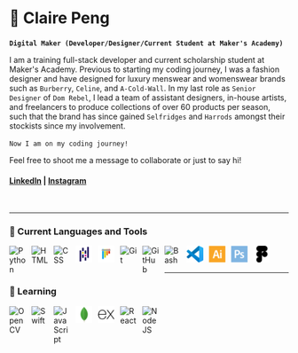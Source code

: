 # 👾 Claire Peng 

**`Digital Maker (Developer/Designer/Current Student at Maker's Academy)`**

I am a training full-stack developer and current scholarship student at Maker's Academy. Previous to starting my coding journey, I was a fashion designer and have designed for luxury menswear and womenswear brands such as `Burberry`, `Celine`, and `A-Cold-Wall`. In my last role as `Senior Designer` of `Dom Rebel`, I lead a team of assistant designers, in-house artists, and freelancers to produce collections of over 60 products per season, such that the brand has since gained `Selfridges` and `Harrods` amongst their stockists since my involvement. 

`Now I am on my coding journey!` <!-- started my coding journey in march of 2023... always loved puzzles, analytical mind. Started python and have fallen in love! -->

<!-- At my core, I am a **maker**, whether it is a beautiful garment, or a clever digital product. -->

<!--I aim to leverage:

- my affinity towards design
- analytic skills & creative problem-solving
- sensitivity towards product & cultural trends
- empathy as both a team member and team lead-->


Feel free to shoot me a message to collaborate or just to say hi! 


#### [LinkedIn](https://www.linkedin.com/pengclaire)      |      [Instagram](https://www.instagram.com/claiire.png/?hl=en)   

<br />

---
### 🧰 Current Languages and Tools
<img align="left" alt="Python" width="30px" style="padding-right:10px;" src="https://cdn.jsdelivr.net/gh/devicons/devicon/icons/python/python-plain.svg" />
<img align="left" alt="HTML" width="30px" style="padding-right:10px;" src="https://cdn.jsdelivr.net/gh/devicons/devicon/icons/html5/html5-plain.svg" />
<img align="left" alt="CSS" width="30px" style="padding-right:10px;" src="https://cdn.jsdelivr.net/gh/devicons/devicon/icons/css3/css3-plain.svg" />
<img align="left" alt="Pandas" width="30px" style="padding-right:10px;" src="https://github.com/devicons/devicon/blob/v2.15.1/icons/pandas/pandas-original.svg" />
<img align="left" alt="PyTest" width="30px" style="padding-right:10px;" src="https://github.com/devicons/devicon/blob/v2.15.1/icons/pytest/pytest-original.svg" />
<img align="left" alt="Git" width="30px" style="padding-right:10px;" src="https://cdn.jsdelivr.net/gh/devicons/devicon/icons/git/git-original.svg" />
<img align="left" alt="GitHub" width="30px" style="padding-right:10px;" src="https://cdn.jsdelivr.net/gh/devicons/devicon/icons/github/github-original.svg" />
<img align="left" alt="Bash" width="30px" style="padding-right:10px;" src="https://cdn.jsdelivr.net/gh/devicons/devicon/icons/bash/bash-original.svg" />
<img align="left" alt="VSCode" width="30px" style="padding-right:10px;" src="https://github.com/devicons/devicon/blob/v2.15.1/icons/vscode/vscode-original.svg" />
<img align="left" alt="Illustrator" width="30px" style="padding-right:10px;" src="https://github.com/devicons/devicon/blob/v2.15.1/icons/illustrator/illustrator-plain.svg" />
<img align="left" alt="Photoshop" width="30px" style="padding-right:10px;" src="https://github.com/devicons/devicon/blob/v2.15.1/icons/photoshop/photoshop-plain.svg" />
<img align="left" alt="Figma" width="30px" style="padding-right:10px;" src="https://github.com/devicons/devicon/blob/v2.15.1/icons/figma/figma-plain.svg" />

<br />
<br />

---
### 🧠 Learning

<img align="left" alt="Open CV" width="30px" style="padding-right:10px;" src="https://cdn.jsdelivr.net/gh/devicons/devicon/icons/opencv/opencv-original.svg" />
<img align="left" alt="Swift" width="30px" style="padding-right:10px;" src="https://cdn.jsdelivr.net/gh/devicons/devicon/icons/swift/swift-plain.svg" />
<img align="left" alt="JavaScript" width="30px" style="padding-right:10px;" src="https://cdn.jsdelivr.net/gh/devicons/devicon/icons/javascript/javascript-plain.svg" />
<img align="left" alt="MongoDB" width="30px" style="padding-right:10px;" src="https://github.com/devicons/devicon/blob/v2.15.1/icons/mongodb/mongodb-original.svg" />
<img align="left" alt="Express" width="30px" style="padding-right:10px;" src="https://github.com/devicons/devicon/blob/v2.15.1/icons/express/express-original.svg" />
<img align="left" alt="React" width="30px" style="padding-right:10px;" src="https://cdn.jsdelivr.net/gh/devicons/devicon/icons/react/react-original.svg" />
<img align="left" alt="NodeJS" width="30px" style="padding-right:10px;" src="https://cdn.jsdelivr.net/gh/devicons/devicon/icons/nodejs/nodejs-original.svg" />




<!-- ### 🧰 Current Languages and Tools
<img align="left" alt="Python" width="30px" style="padding-right:10px;" src="https://cdn.jsdelivr.net/gh/devicons/devicon/icons/python/python-plain.svg" />
<img align="left" alt="JavaScript" width="30px" style="padding-right:10px;" src="https://cdn.jsdelivr.net/gh/devicons/devicon/icons/javascript/javascript-plain.svg" />
<img align="left" alt="HTML" width="30px" style="padding-right:10px;" src="https://cdn.jsdelivr.net/gh/devicons/devicon/icons/html5/html5-plain.svg" />
<img align="left" alt="CSS" width="30px" style="padding-right:10px;" src="https://cdn.jsdelivr.net/gh/devicons/devicon/icons/css3/css3-plain.svg" />
<img align="left" alt="Numpy" width="30px" style="padding-right:10px;" src="https://github.com/devicons/devicon/blob/v2.15.1/icons/numpy/numpy-original.svg" />
<img align="left" alt="Pandas" width="30px" style="padding-right:10px;" src="https://github.com/devicons/devicon/blob/v2.15.1/icons/pandas/pandas-original.svg" />
<img align="left" alt="PyTest" width="30px" style="padding-right:10px;" src="https://github.com/devicons/devicon/blob/v2.15.1/icons/pytest/pytest-original.svg" />
<img align="left" alt="Git" width="30px" style="padding-right:10px;" src="https://cdn.jsdelivr.net/gh/devicons/devicon/icons/git/git-original.svg" />
<img align="left" alt="GitHub" width="30px" style="padding-right:10px;" src="https://cdn.jsdelivr.net/gh/devicons/devicon/icons/github/github-original.svg" />
<img align="left" alt="Bash" width="30px" style="padding-right:10px;" src="https://cdn.jsdelivr.net/gh/devicons/devicon/icons/bash/bash-original.svg" />
<img align="left" alt="VSCode" width="30px" style="padding-right:10px;" src="https://github.com/devicons/devicon/blob/v2.15.1/icons/vscode/vscode-original.svg" />
<img align="left" alt="Illustrator" width="30px" style="padding-right:10px;" src="https://github.com/devicons/devicon/blob/v2.15.1/icons/illustrator/illustrator-plain.svg" />
<img align="left" alt="Photoshop" width="30px" style="padding-right:10px;" src="https://github.com/devicons/devicon/blob/v2.15.1/icons/photoshop/photoshop-plain.svg" />
<img align="left" alt="Figma" width="30px" style="padding-right:10px;" src="https://github.com/devicons/devicon/blob/v2.15.1/icons/figma/figma-plain.svg" />

<br />
<br />

---
### 🧠 Learning

<img align="left" alt="MongoDB" width="30px" style="padding-right:10px;" src="https://github.com/devicons/devicon/blob/v2.15.1/icons/mongodb/mongodb-original.svg" />
<img align="left" alt="Express" width="30px" style="padding-right:10px;" src="https://github.com/devicons/devicon/blob/v2.15.1/icons/express/express-original.svg" />
<img align="left" alt="React" width="30px" style="padding-right:10px;" src="https://cdn.jsdelivr.net/gh/devicons/devicon/icons/react/react-original.svg" />
<img align="left" alt="NodeJS" width="30px" style="padding-right:10px;" src="https://cdn.jsdelivr.net/gh/devicons/devicon/icons/nodejs/nodejs-original.svg" />
<img align="left" alt="PyTorch" width="30px" style="padding-right:10px;" src="https://github.com/devicons/devicon/blob/v2.15.1/icons/pytorch/pytorch-original.svg" />
<img align="left" alt="Selenium" width="30px" style="padding-right:10px;" src="https://github.com/devicons/devicon/blob/v2.15.1/icons/selenium/selenium-original.svg" />
<img align="left" alt="Flutter" width="30px" style="padding-right:10px;" src="https://github.com/devicons/devicon/blob/v2.15.1/icons/flutter/flutter-plain.svg" /> -->

<br />
<br />


<!--- [<img src="https://custom-icon-badges.demolab.com/badge/-Subscribe%20For%20More-red?style=for-the-badge&logo=video&logoColor=white"/>](https://www.youtube.com/c/fknight?sub_confirmation=1) -->

<!--#-->

<!-- ### 📊 Stats -->

<!--![Forrest's GitHub stats](https://github-readme-stats.vercel.app/api?username=forrestknight&show_icons=true&theme=gruvbox)-->

<!-- ![GitHub Streak](https://streak-stats.demolab.com?user=ForrestKnight&theme=gruvbox&border_radius=4.5) -->

#

<!--<details>
 <summary><h3>👩‍💻 Claire's Coding Journey</h3></summary>
   -->
